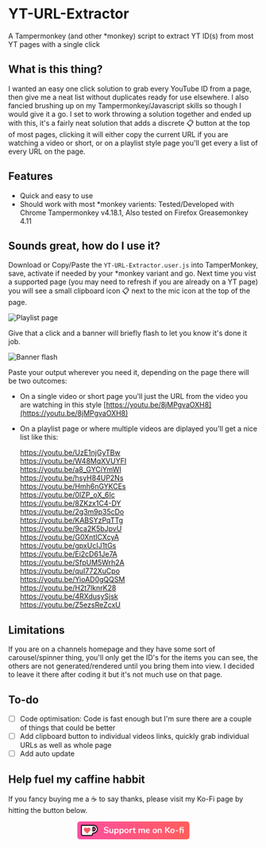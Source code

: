 # YT-URL-Extractor
A Tampermonkey (and other *monkey) script to extract YT ID(s) from most YT pages with a single click

## What is this thing?
I wanted an easy one click solution to grab every YouTube ID from a page, then give me a neat list without duplicates ready for use elsewhere. I also fancied brushing up on my Tampermonkey/Javascript skills so though I would give it a go. I set to work throwing a solution together and ended up with this, it's a fairly neat solution that adds a discrete 📋 button at the top of most pages, clicking it will either copy the current URL if you are watching a video or short, or on a playlist style page you'll get every a list of every URL on the page.

## Features
- Quick and easy to use
- Should work with most *monkey varients: Tested/Developed with Chrome Tampermonkey v4.18.1, Also tested on Firefox Greasemonkey 4.11

## Sounds great, how do I use it?
Download or Copy/Paste the `YT-URL-Extractor.user.js` into TamperMonkey, save, activate if needed by your &ast;monkey variant and go. Next time you vist a supported page (you may need to refresh if you are already on a YT page) you will see a small clipboard icon 📋 next to the mic icon at the top of the page.  

![Playlist page](https://user-images.githubusercontent.com/8470449/221897997-c751be58-659b-4584-b0ac-ddbc3275f6fb.jpg)
  
Give that a click and a banner will briefly flash to let you know it's done it job.  

![Banner flash](https://user-images.githubusercontent.com/8470449/221898882-82af3aa8-374a-4659-84c8-ca685e53af53.jpg)  

Paste your output wherever you need it, depending on the page there will be two outcomes:
- On a single video or short page you'll just the URL from the video you are watching in this style [https://youtu.be/8jMPgvaOXH8](https://youtu.be/8jMPgvaOXH8)
- On a playlist page or where multiple videos are diplayed you'll get a nice list like this:  
  
  https://youtu.be/UzE1njGyTBw  
  https://youtu.be/W48MqXVUYFI  
  https://youtu.be/a8_GYCiYmWI  
  https://youtu.be/hsyH84UP2Ns  
  https://youtu.be/Hmh6nGYKCEs  
  https://youtu.be/0IZP_oX_6Ic  
  https://youtu.be/8ZKzx1C4-DY  
  https://youtu.be/2g3m9p35cDo  
  https://youtu.be/KABSYzPqTTg  
  https://youtu.be/9ca2K5bJpvU  
  https://youtu.be/G0XntICXcyA  
  https://youtu.be/gpxUcIJ1tGs  
  https://youtu.be/Ei2cD61Je7A  
  https://youtu.be/SfpUM5Wrh2A  
  https://youtu.be/quI772XuCpo  
  https://youtu.be/YioAD0gQQSM  
  https://youtu.be/H2t7lknrK28  
  https://youtu.be/4RXdusySjsk  
  https://youtu.be/Z5ezsReZcxU  
 
## Limitations
If you are on a channels homepage and they have some sort of carousel/spinner thing, you'll only get the ID's for the items you can see, the others are not generated/rendered until you bring them into view. I decided to leave it there after coding it but it's not much use on that page.

## To-do
- [ ] Code optimisation: Code is fast enough but I'm sure there are a couple of things that could be better
- [ ] Add clipboard button to individual videos links, quickly grab individual URLs as well as whole page
- [ ] Add auto update

## Help fuel my caffine habbit
If you fancy buying me a :coffee: to say thanks, please visit my Ko-Fi page by hitting the button below.  

<p class="kofi" align="center">
  <a href="https://ko-fi.com/nebularnerd" title="Buy me a coffee on ko-fi"><img src="/pics/kofi_button_red.webp" width=45% /></a>
</p>

